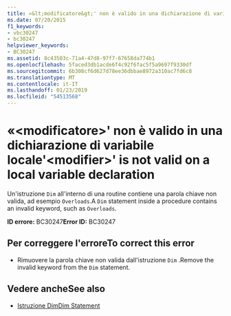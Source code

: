 ```yaml
---
title: «&lt;modificatore&gt;' non è valido in una dichiarazione di variabile locale
ms.date: 07/20/2015
f1_keywords:
- vbc30247
- bc30247
helpviewer_keywords:
- BC30247
ms.assetid: 8c43503c-71a4-47d8-97f7-67658da774b1
ms.openlocfilehash: 5faced3db1acde6f4c92f6fac5f5a9697f9330df
ms.sourcegitcommit: 6b308cf6d627d78ee36dbbae8972a310ac7fd6c8
ms.translationtype: MT
ms.contentlocale: it-IT
ms.lasthandoff: 01/23/2019
ms.locfileid: "54513568"
---
```

# <a name="ltmodifiergt-is-not-valid-on-a-local-variable-declaration"></a><span data-ttu-id="5a0c9-102">«&lt;modificatore&gt;' non è valido in una dichiarazione di variabile locale</span><span class="sxs-lookup"><span data-stu-id="5a0c9-102">'&lt;modifier&gt;' is not valid on a local variable declaration</span></span>
<span data-ttu-id="5a0c9-103">Un'istruzione `Dim` all'interno di una routine contiene una parola chiave non valida, ad esempio `Overloads`.</span><span class="sxs-lookup"><span data-stu-id="5a0c9-103">A `Dim` statement inside a procedure contains an invalid keyword, such as `Overloads`.</span></span>  
  
 <span data-ttu-id="5a0c9-104">**ID errore:** BC30247</span><span class="sxs-lookup"><span data-stu-id="5a0c9-104">**Error ID:** BC30247</span></span>  
  
## <a name="to-correct-this-error"></a><span data-ttu-id="5a0c9-105">Per correggere l'errore</span><span class="sxs-lookup"><span data-stu-id="5a0c9-105">To correct this error</span></span>  
  
-   <span data-ttu-id="5a0c9-106">Rimuovere la parola chiave non valida dall'istruzione `Dim` .</span><span class="sxs-lookup"><span data-stu-id="5a0c9-106">Remove the invalid keyword from the `Dim` statement.</span></span>  
  
## <a name="see-also"></a><span data-ttu-id="5a0c9-107">Vedere anche</span><span class="sxs-lookup"><span data-stu-id="5a0c9-107">See also</span></span>
- [<span data-ttu-id="5a0c9-108">Istruzione Dim</span><span class="sxs-lookup"><span data-stu-id="5a0c9-108">Dim Statement</span></span>](../../visual-basic/language-reference/statements/dim-statement.md)
